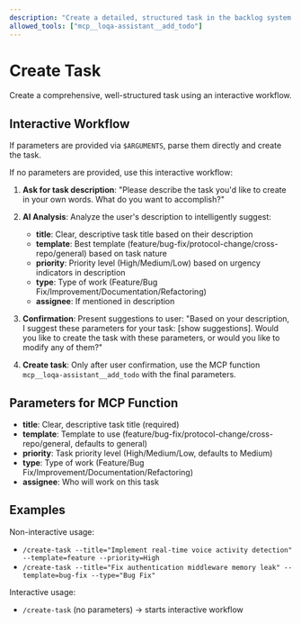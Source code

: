 ```yaml
---
description: "Create a detailed, structured task in the backlog system using templates and priority"
allowed_tools: ["mcp__loqa-assistant__add_todo"]
---
```


# Create Task

Create a comprehensive, well-structured task using an interactive workflow.

## Interactive Workflow

If parameters are provided via `$ARGUMENTS`, parse them directly and create the task.

If no parameters are provided, use this interactive workflow:

1. **Ask for task description**: "Please describe the task you'd like to create in your own words. What do you want to accomplish?"

2. **AI Analysis**: Analyze the user's description to intelligently suggest:
   - **title**: Clear, descriptive task title based on their description
   - **template**: Best template (feature/bug-fix/protocol-change/cross-repo/general) based on task nature
   - **priority**: Priority level (High/Medium/Low) based on urgency indicators in description
   - **type**: Type of work (Feature/Bug Fix/Improvement/Documentation/Refactoring)
   - **assignee**: If mentioned in description

3. **Confirmation**: Present suggestions to user: "Based on your description, I suggest these parameters for your task: [show suggestions]. Would you like to create the task with these parameters, or would you like to modify any of them?"

4. **Create task**: Only after user confirmation, use the MCP function `mcp__loqa-assistant__add_todo` with the final parameters.

## Parameters for MCP Function

- **title**: Clear, descriptive task title (required)
- **template**: Template to use (feature/bug-fix/protocol-change/cross-repo/general, defaults to general)
- **priority**: Task priority level (High/Medium/Low, defaults to Medium)
- **type**: Type of work (Feature/Bug Fix/Improvement/Documentation/Refactoring)
- **assignee**: Who will work on this task

## Examples

Non-interactive usage:
- `/create-task --title="Implement real-time voice activity detection" --template=feature --priority=High`
- `/create-task --title="Fix authentication middleware memory leak" --template=bug-fix --type="Bug Fix"`

Interactive usage:
- `/create-task` (no parameters) → starts interactive workflow